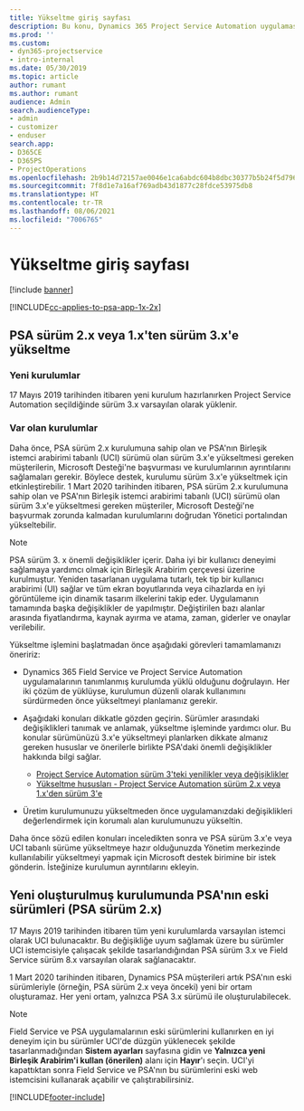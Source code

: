 ```yaml
---
title: Yükseltme giriş sayfası
description: Bu konu, Dynamics 365 Project Service Automation uygulamasındaki yeni ve değiştirilen özellikler hakkında önemli bilgileri nerede bulabileceğinizi ve en yeni sürüme yükseltme işlemini gösterir.
ms.prod: ''
ms.custom:
- dyn365-projectservice
- intro-internal
ms.date: 05/30/2019
ms.topic: article
author: rumant
ms.author: rumant
audience: Admin
search.audienceType:
- admin
- customizer
- enduser
search.app:
- D365CE
- D365PS
- ProjectOperations
ms.openlocfilehash: 2b9b14d72157ae0046e1ca6abdc604b8dbc30377b5b24f5d79617a7201b1bf10
ms.sourcegitcommit: 7f8d1e7a16af769adb43d1877c28fdce53975db8
ms.translationtype: HT
ms.contentlocale: tr-TR
ms.lasthandoff: 08/06/2021
ms.locfileid: "7006765"
---
```

# <a name="upgrade-home-page"></a>Yükseltme giriş sayfası

[!include [banner](../includes/psa-now-project-operations.md)]

[!INCLUDE[cc-applies-to-psa-app-1x-2x](../includes/cc-applies-to-psa-app-1x-2x.md)]

## <a name="upgrade-from-psa-version-2x-or-1x-to-version-3x"></a>PSA sürüm 2.x veya 1.x'ten sürüm 3.x'e yükseltme

### <a name="new-instances"></a>Yeni kurulumlar

17 Mayıs 2019 tarihinden itibaren yeni kurulum hazırlanırken Project Service Automation seçildiğinde sürüm 3.x varsayılan olarak yüklenir.

### <a name="existing-instances"></a>Var olan kurulumlar

Daha önce, PSA sürüm 2.x kurulumuna sahip olan ve PSA'nın Birleşik istemci arabirimi tabanlı (UCI) sürümü olan sürüm 3.x'e yükseltmesi gereken müşterilerin, Microsoft Desteği'ne başvurması ve kurulumlarının ayrıntılarını sağlamaları gerekir. Böylece destek, kurulumu sürüm 3.x'e yükseltmek için etkinleştirebilir. 1 Mart 2020 tarihinden itibaren, PSA sürüm 2.x kurulumuna sahip olan ve PSA'nın Birleşik istemci arabirimi tabanlı (UCI) sürümü olan sürüm 3.x'e yükseltmesi gereken müşteriler, Microsoft Desteği'ne başvurmak zorunda kalmadan kurulumlarını doğrudan Yönetici portalından yükseltebilir.  

> [!NOTE]
> PSA sürüm 3. x önemli değişiklikler içerir. Daha iyi bir kullanıcı deneyimi sağlamaya yardımcı olmak için Birleşik Arabirim çerçevesi üzerine kurulmuştur. Yeniden tasarlanan uygulama tutarlı, tek tip bir kullanıcı arabirimi (UI) sağlar ve tüm ekran boyutlarında veya cihazlarda en iyi görüntüleme için dinamik tasarım ilkelerini takip eder. Uygulamanın tamamında başka değişiklikler de yapılmıştır. Değiştirilen bazı alanlar arasında fiyatlandırma, kaynak ayırma ve atama, zaman, giderler ve onaylar verilebilir.

Yükseltme işlemini başlatmadan önce aşağıdaki görevleri tamamlamanızı öneririz:

- Dynamics 365 Field Service ve Project Service Automation uygulamalarının tanımlanmış kurulumda yüklü olduğunu doğrulayın. Her iki çözüm de yüklüyse, kurulumun düzenli olarak kullanımını sürdürmeden önce yükseltmeyi planlamanız gerekir.
- Aşağıdaki konuları dikkatle gözden geçirin. Sürümler arasındaki değişiklikleri tanımak ve anlamak, yükseltme işleminde yardımcı olur. Bu konular sürümünüzü 3.x'e yükseltmeyi planlarken dikkate almanız gereken hususlar ve önerilerle birlikte PSA'daki önemli değişiklikler hakkında bilgi sağlar.

    - [Project Service Automation sürüm 3'teki yenilikler veya değişiklikler](whats-new-changed-v3.md)
    - [Yükseltme hususları - Project Service Automation sürüm 2.x veya 1.x'den sürüm 3'e](upgrade-v3.md)

- Üretim kurulumunuzu yükseltmeden önce uygulamanızdaki değişiklikleri değerlendirmek için korumalı alan kurulumunuzu yükseltin.

Daha önce sözü edilen konuları inceledikten sonra ve PSA sürüm 3.x'e veya UCI tabanlı sürüme yükseltmeye hazır olduğunuzda Yönetim merkezinde kullanılabilir yükseltmeyi yapmak için Microsoft destek birimine bir istek gönderin. İsteğinize kurulumun ayrıntılarını ekleyin.

## <a name="older-versions-of-psa-psa-version-2x-in-a-newly-created-instance"></a>Yeni oluşturulmuş kurulumunda PSA'nın eski sürümleri (PSA sürüm 2.x)

17 Mayıs 2019 tarihinden itibaren tüm yeni kurulumlarda varsayılan istemci olarak UCI bulunacaktır. Bu değişikliğe uyum sağlamak üzere bu sürümler UCI istemcisiyle çalışacak şekilde tasarlandığından PSA sürüm 3.x ve Field Service sürüm 8.x varsayılan olarak sağlanacaktır.

1 Mart 2020 tarihinden itibaren, Dynamics PSA müşterileri artık PSA'nın eski sürümleriyle (örneğin, PSA sürüm 2.x veya önceki) yeni bir ortam oluşturamaz. Her yeni ortam, yalnızca PSA 3.x sürümü ile oluşturulabilecek.

> [!NOTE]
> Field Service ve PSA uygulamalarının eski sürümlerini kullanırken en iyi deneyim için bu sürümler UCI'de düzgün yüklenecek şekilde tasarlanmadığından **Sistem ayarları** sayfasına gidin ve **Yalnızca yeni Birleşik Arabirim'i kullan (önerilen)** alanı için **Hayır**'ı seçin. UCI'yi kapattıktan sonra Field Service ve PSA'nın bu sürümlerini eski web istemcisini kullanarak açabilir ve çalıştırabilirsiniz. 


[!INCLUDE[footer-include](../includes/footer-banner.md)]